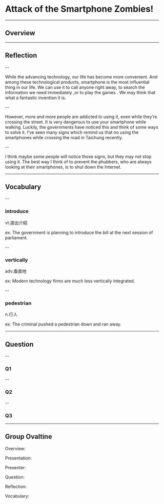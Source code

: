 # Attack of the Smartphone Zombies!

---

## Overview


---

## Reflection

--

While the advancing technology, our life has become more convenient. And among these technological products, smartphone is the most influential thing in our life. We can use it to call anyone right away, to search the information we need immediately ,or to play the games . We may think that what a fantastic invention it is.

--

However, more and more people are addicted to using it, even while they’re crossing the street. It is very dangerous to use your smartphone while walking. Luckily, the governments have noticed this and think of some ways to solve it. I’ve seen many signs which remind us that no using the smartphones while crossing the road in Taichung recently. 

--

I think maybe some people will notice those signs, but they may not stop using it. The best way I think of to prevent the phubbers, who are always looking at their smartphones, is to shut down the Internet. 

---

## Vocabulary

--

### introduce
vt.提出介紹

ex: The government is planning to introduce the bill at the next session of parliament.

--

### vertically
adv.垂直地

ex: Modern technology firms are much less vertically integrated.

--

### pedestrian
n.行人

ex: The criminal pushed a pedestrian down and ran away.

---

## Question

--

### Q1

--

### Q2

--

### Q3


---

## Group Ovaltine
 Overview:

Presentation:

 Presenter:

 Question:

 Reflection:

 Vocabulary:
